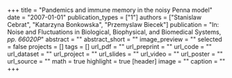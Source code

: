 +++
title = "Pandemics and immune memory in the noisy Penna model"
date = "2007-01-01"
publication_types = ["1"]
authors = ["Stanislaw Cebrat", "Katarzyna Bonkowska", "Przemyslaw Biecek"]
publication = "In: Noise and Fluctuations in Biological, Biophysical, and Biomedical Systems, _pp. 66020P_"
abstract = ""
abstract_short = ""
image_preview = ""
selected = false
projects = []
tags = []
url_pdf = ""
url_preprint = ""
url_code = ""
url_dataset = ""
url_project = ""
url_slides = ""
url_video = ""
url_poster = ""
url_source = ""
math = true
highlight = true
[header]
image = ""
caption = ""
+++

